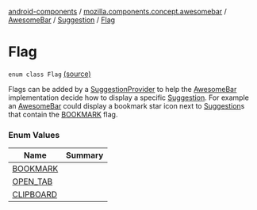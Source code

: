 [android-components](../../../../index.md) / [mozilla.components.concept.awesomebar](../../../index.md) / [AwesomeBar](../../index.md) / [Suggestion](../index.md) / [Flag](./index.md)

# Flag

`enum class Flag` [(source)](https://github.com/mozilla-mobile/android-components/blob/master/components/concept/awesomebar/src/main/java/mozilla/components/concept/awesomebar/AwesomeBar.kt#L95)

Flags can be added by a [SuggestionProvider](../../-suggestion-provider/index.md) to help the [AwesomeBar](../../index.md) implementation decide how to display
a specific [Suggestion](../index.md). For example an [AwesomeBar](../../index.md) could display a bookmark star icon next to [Suggestion](../index.md)s
that contain the [BOOKMARK](-b-o-o-k-m-a-r-k.md) flag.

### Enum Values

| Name | Summary |
|---|---|
| [BOOKMARK](-b-o-o-k-m-a-r-k.md) |  |
| [OPEN_TAB](-o-p-e-n_-t-a-b.md) |  |
| [CLIPBOARD](-c-l-i-p-b-o-a-r-d.md) |  |
